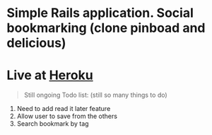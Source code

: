 # Simple Rails application. Social bookmarking (clone pinboad and delicious)
# Live at <a href="https://social-bookmarking.herokuapp.com/" target="_blank">Heroku</a>
> Still ongoing 
> Todo list: (still so many things to do)
<ol>
    <li>Need to add read it later feature</li>
    <li>Allow user to save from the others</li>
    <li>Search bookmark by tag</li>
</ol>
